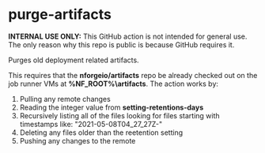 # purge-artifacts

**INTERNAL USE ONLY:** This GitHub action is not intended for general use.  The only reason 
why this repo is public is because GitHub requires it.

Purges old deployment related artifacts.

This requires that the **nforgeio/artifacts** repo be already checked out on the job runner VMs
at **%NF_ROOT%\artifacts**.  The action works by:

1. Pulling any remote changes
2. Reading the integer value from **setting-retentions-days**
3. Recursively listing all of the files looking for files starting with timestamps like: "2021-05-08T04_27_27Z-"
4. Deleting any files older than the reetention setting
5. Pushing any changes to the remote

